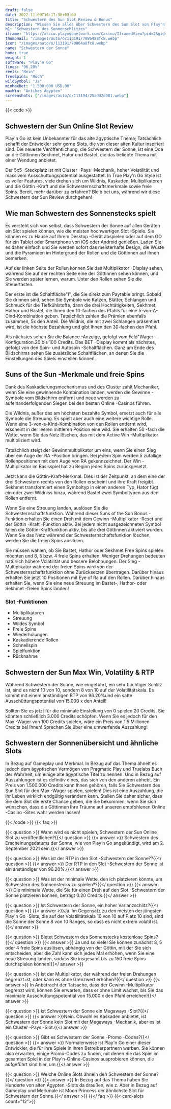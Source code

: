```yaml
---
draft: false
date: 2022-11-09T16:17:38+03:00
title: "Schwestern des Sun Slot Review & Bonus"
description: "Wissen Sie alles über Schwestern des Sun Slot von Play'n Go's Auszahlungen, Volatilität, RTP, Funktionen und erhalten kostenlose Spins und Boni von den besten Online -Casinos!"
h1: "Schwestern des Sonnenschlitzes"
iframe: "https://asccw.playngonetwork.com/Casino/IframedView?pid=2&gid=sistersofthesun&lang=en_US&practice=1&channel=desktop&div=flashobject&width=100%25&height=100%25&user=&password=&ctx=&demo=2&brand=&lobby=&rccurrentsessiontime=0&rcintervaltime=0&rcaccounthistoryurl=&rccontinueurl=&rcexiturl=&rchistoryurlmode=&autoplaylimits=0&autoplayreset=0&callback=flashCallback&rcmga=&resourcelevel=0&hasjackpots=False&country=&pauseplay=&playlimit=&selftest=&sessiontime=&coreweburl=https://asccw.playngonetwork.com/&showpoweredby=True"
thumbnail: "/images/auto/o/113191/70864a8fc8.webp"
icon: "/images/auto/o/113191/70864a8fc8.webp"
name: "Schwestern der Sonne"
home: true
weight: 1
software: "Play'n Go"
lines: "96.20%"
reels: "Nein"
freeSpins: "Hoch"
wildSymbol: "Ja"
minMaxBet: "1.500.000 USD.00"
maxWin: "Antikes Ägypten"
screenshots: ["/images/auto/o/113194/25add2d081.webp"]
---
```


{{< code >}}<h2>Schwestern der Sun Online Slot Review</h2><p>Play'n Go ist kein Unbekannter für das alte ägyptische Thema; Tatsächlich schafft der Entwickler sehr gerne Slots, die von dieser alten Kultur inspiriert sind. Die neueste Veröffentlichung, die Schwestern der Sonne, ist eine Ode an die Göttinnen Sekhmet, Hator und Bastet, die das beliebte Thema mit einer Wendung anbietet.</p><p>Der 5x5 -Steckplatz ist mit Cluster -Pays -Mechanik, hoher Volatilität und massivem Ausschüttungspotential ausgestattet. In True Play'n Go Style ist es voller Features, viele drehen sich um Wildnis, Kaskaden, Multiplikatoren und die Göttin -Kraft und die Schwesternschaftsmerkmale sowie freie Spins. Bereit, mehr darüber zu erfahren? Bleib bei uns, während wir diese Schwestern der Sun Review durchgehen!</p><h2>Wie man Schwestern des Sonnenstecks spielt</h2><p>Es versteht sich von selbst, dass Schwestern der Sonne auf allen Geräten ein Slot spielen können, wie die meisten hochwertigen Slot -Spiele. Sie können es zu Hause auf Ihrem Desktop -Gerät abspielen oder auf dem GO für ein Tablet oder Smartphone von iOS oder Android genießen. Laden Sie es daher einfach und Sie werden sofort das meisterhafte Design, die Wüste und die Pyramiden im Hintergrund der Rollen und die Göttinnen auf ihnen bemerken.</p><p>Auf der linken Seite der Rollen können Sie das Multiplikator -Display sehen, während Sie auf der rechten Seite eine der Göttinnen sehen können, und Sie werden später lernen, warum. Unter den Rollen sehen Sie die Steuertasten.</p><p>Der erste ist die Schaltfläche"I", die Sie direkt zum Paytable bringt. Sobald Sie drinnen sind, sehen Sie Symbole wie Katzen, Blätter, Schlangen und Schmuck für die Tiefkühlstoffe, dann die drei Hochtätigkeiten, Sekhmet, Hathor und Bastet, die Ihnen den 10-fachen des Pfahls für eine 5-von-A-Cind-Kombination geben. Tatsächlich zahlen die Prämien ebenfalls zusammen, 5x den Anteil. Die Wildnis, die mit zwei Schlangen präsentiert wird, ist die höchste Bezahlung und gibt Ihnen den 30-fachen den Pfahl.</p><p>Als nächstes sehen Sie die Balance -Anzeige, gefolgt vom Feld"Wager -Konfiguration.20 bis 100 Credits. Das BET -Display kommt als nächstes, gefolgt von den Spin- und Autospin -Schaltflächen. Ganz am Ende des Bildschirms sehen Sie zusätzliche Schaltflächen, an denen Sie die Einstellungen des Spiels einstellen können.</p><h2>Suns of the Sun -Merkmale und freie Spins</h2><p>Dank des Kaskadierungsmechanismus und des Cluster zahlt Mechaniker, wenn Sie eine gewinnende Kombination landen, werden die Gewinne -Symbole vom Bildschirm entfernt und neue werden zu aufeinanderfolgenden Siegen bei den besten Online -Casinos führen.</p><p>Die Wildnis, außer das am höchsten bezahlte Symbol, ersetzt auch für alle Symbole die Streuung. Es spielt aber auch eine weitere wichtige Rolle. Wenn eine 3-von-a-Kind-Kombination von den Rollen entfernt wird, erscheint in der leeren mittleren Position eine wild. Sie erhalten 50 -fach die Wette, wenn Sie das Netz löschen, das mit dem Active Win -Multiplikator multipliziert wird.</p><p>Tatsächlich steigt der Gewinnmultiplikator um eins, wenn Sie einen Sieg über ein Auge der RA -Position bringen. Bei jedem Spin werden 5 zufällige Rollenpositionen mit dem Auge von RA gekennzeichnet. Der Win -Multiplikator im Basisspiel hat zu Beginn jedes Spins zurückgesetzt.</p><p>Jetzt kann die Göttin-Kraft-Merkmal. Dies ist der Zeitpunkt, an dem eine der drei Schwestern rechts von den Rollen erscheint und ihre Kraft freigibt. Sekhmet transformiert einen Symboltyp in einen anderen Typ, Hator fügt ein oder zwei Wildniss hinzu, während Bastet zwei Symboltypen aus den Rollen entfernt.</p><p>Wenn Sie eine Streuung landen, auslösen Sie die Schwesternschaftsfunktion. Während dieser Suns of the Sun Bonus -Funktion erhalten Sie einen Dreh mit dem Gewinn -Multiplikator -Reset und der Göttin -Kraft -Funktion aktiv. Bei jedem nicht ausgezeichneten Symbol fallen die Göttin-Kraftfunktion aktiv, bis alle drei Göttinnen aktiviert wurden. Wenn Sie das Netz während der Schwesternschaftsfunktion löschen, werden Sie die freien Spins auslösen.</p><p>Sie müssen wählen, ob Sie Bastet, Hathor oder Sekhmet Free Spins spielen möchten und 8, 5 bzw. 4 freie Spins erhalten. Weniger Drehungen bedeuten natürlich höhere Volatilität und bessere Belohnungen. Der Sieg -Multiplikator während der freien Spins wird von der Schwesternschaftsfunktion ohne Zurücksetzen übertragen. Darüber hinaus erhalten Sie jetzt 10 Positionen mit Eye of Ra auf den Rollen. Darüber hinaus erhalten Sie, wenn Sie eine neue Streuung im Bastet-, Hathor- oder Sekhmet -freien Spins landen!</p><h3>
Slot -Funktionen</h3><ul>
<li></span>
Multiplikatoren</li>
<li></span>
Streuung</li>
<li></span>
Wildes Symbol</li>
<li></span>
Freie Spins</li>
<li></span>
Wiederholungen</li>
<li></span>
Kaskadierende Rollen</li>
<li></span>
Schnellspin</li>
<li></span>
Spielfunktion</li>
<li></span>
Rücknahme</li></ul><h2>Schwestern der Sun Max Win, Volatility & RTP</h2><p>Während Schwestern der Sonne, wie eingeführt, ein sehr flüchtiger Schlitz ist, sind es nicht 10 von 10, sondern 8 von 10 auf der Volatilitätskala. Es kommt mit einem anständigen RTP von 96.20%und ein satte Ausschüttungspotential von 15.000 x den Anteil!</p><p>Sollten Sie es jetzt für die minimale Einstellung von 0 spielen.20 Credits, Sie könnten schließlich 3.000 Credits schöpfen. Wenn Sie es jedoch für den Max -Wager von 100 Credits spielen, wäre ein Preis von 1.5 Millionen Credits bei Ihnen! Sprechen Sie über eine umwerfende Auszahlung!</p><h2>Schwestern der Sonnenübersicht und ähnliche Slots</h2><p>In Bezug auf Gameplay und Merkmal. In Bezug auf das Thema ähnelt es jedoch dem ägyptischen Vermögen von Pragmatic Play und Truelabs Buch der Wahrheit, um einige alte ägyptische Titel zu nennen. Und in Bezug auf Auszahlungen ist es definitiv eines, das sich von den anderen abhebt. Ein Preis von 1.500.000 Credits kann Ihnen gehören, falls Sie Schwestern des Sun Slot für den Max -Wager spielen, spielen! Dies ist eine Auszahlung, die Ihr Leben wirklich endgültig verändern kann. Stellen Sie daher sicher, dass Sie dem Slot die erste Chance geben, die Sie bekommen, wenn Sie sich wünschen, dass die Göttinnen Ihre Träume auf unseren empfohlenen Online -Casino -Sites wahr werden lassen!</p>
{{< /code >}}
{{< faq >}}

{{< question >}} Wann wird es nicht spielen, Schwestern der Sun Online Slot zu veröffentlichen?{{</ question >}}
{{< answer >}} Schwestern des Erscheinungsdatums der Sonne, wie von Play’n Go angekündigt, wird am 2. September 2021 sein.{{</ answer >}}

{{< question >}} Was ist der RTP in den Slot -Schwestern der Sonne??{{</ question >}}
{{< answer >}} Der RTP in den Slot -Schwestern der Sonne ist ein anständiger von 96.20%.{{</ answer >}}

{{< question >}} Was ist der minimale Wette, den ich platzieren könnte, um Schwestern des Sonnenstecks zu spielen??{{</ question >}}
{{< answer >}} Die minimale Wette, die Sie für einen Dreh auf den Slot -Schwestern der Sonne platzieren können, beträgt 0.20 Credits.{{</ answer >}}

{{< question >}} Ist Schwestern der Sonne, ein hoher Varianzschlitz?{{</ question >}}
{{< answer >}}Ja. Im Gegensatz zu den meisten der jüngsten Play'n Go -Slots, die auf der Volatilitätskala 10 von 10 auf Platz 10 sind, sind die Sonne der Sonne 8 von 10 Ranges, so dass es nicht extrem volatil ist.{{</ answer >}}

{{< question >}} Bietet Schwestern des Sonnenstecks kostenlose Spins?{{</ question >}}
{{< answer >}} Ja und so viele! Sie können zunächst 8, 5 oder 4 freie Spins auslösen, abhängig von der Göttin, mit der Sie sich entscheiden, aber die Zahl kann sich jedes Mal erhöhen, wenn Sie eine neue Streuung landen, sodass Sie insgesamt bis zu 150 freie Spins durchspielen können!{{</ answer >}}

{{< question >}} Ist der Multiplikator, der während der freien Drehungen begrenzt ist, oder kann es ohne Grenzwert erhöhen?{{</ question >}}
{{< answer >}} In Anbetracht der Tatsache, dass der Gewinn -Multiplikator begrenzt wird, können Sie erwarten, dass er ohne Limit wächst, bis Sie das maximale Ausschüttungspotential von 15.000 x den Pfahl erreichen!{{</ answer >}}

{{< question >}} Ist Schwestern der Sonne ein Megaways -Slot?{{</ question >}}
{{< answer >}}Nein. Obwohl es Kaskaden anbietet, ist Schwestern der Sonne kein Slot mit der Megaways -Mechanik, aber es ist ein Cluster -Pays -Slot.{{</ answer >}}

{{< question >}} Gibt es Schwestern der Sonne -Promo -Codes?{{</ question >}}
{{< answer >}} Normalerweise ist Play'n Go einer dieser Entwickler, die für ihre Spiele in ihren Betreiberpartnern werben. Sie können also erwarten, einige Promo-Codes zu finden, mit denen Sie das Spiel im gesamten Spiel in der Play'n-Online-Casinos ausprobieren können, die aufgeführt sind hier, um.{{</ answer >}}

{{< question >}} Welche Online Slots ähneln den Schwestern der Sonne?{{</ question >}}
{{< answer >}} In Bezug auf das Thema haben Sie Hunderte von alten Ägypten -Slots da draußen, wie z. Aber in Bezug auf Gameplay und Merkmale ist Moon Princess der ähnlichste Slot für Schwestern der Sonne.{{</ answer >}}
{{</ faq >}}
{{< card-slots count="12">}}